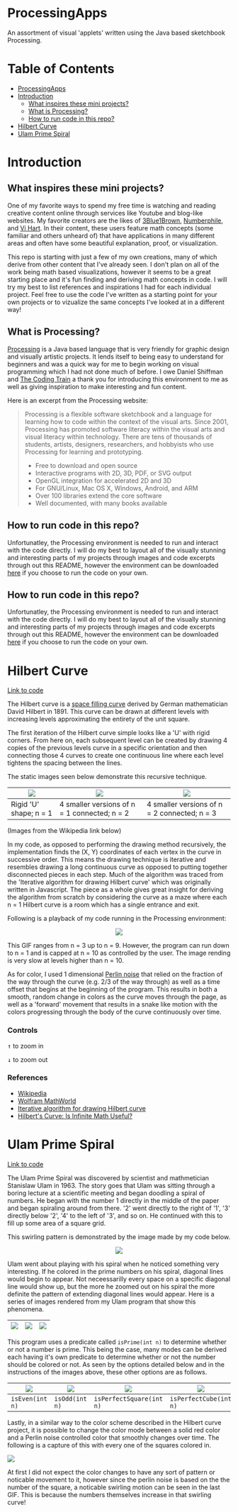 # ProcessingApps
An assortment of visual 'applets' written using the Java based sketchbook Processing.

# Table of Contents
* [ProcessingApps](#processingapps)
* [Introduction](#introduction)
  * [What inspires these mini projects?](#what-inspires-these-mini-projects)
  * [What is Processing?](#what-is-processing)
  * [How to run code in this repo?](#how-to-run-code-in-this-repo)
* [Hilbert Curve](#hilbert-curve)
* [Ulam Prime Spiral](#ulam-prime-spiral)

# Introduction
## What inspires these mini projects?
One of my favorite ways to spend my free time is watching and reading creative content online through services like Youtube and blog-like websites.
My favorite creators are the likes of [3Blue1Brown](https://www.youtube.com/channel/UCYO_jab_esuFRV4b17AJtAw), [Numberphile](https://www.youtube.com/channel/UCoxcjq-8xIDTYp3uz647V5A), and [Vi Hart](https://www.youtube.com/user/Vihart).
In their content, these users feature math concepts (some familiar and others unheard of) that have applications in many different areas and often have some beautiful explanation, proof, or visualization. 

This repo is starting with just a few of my own creations, many of which derive from other content that I've already seen. I don't plan on all of the work being
math based visualizations, however it seems to be a great starting place and it's fun finding and deriving math concepts in code. 
I will try my best to list references and inspirations I had for each individual project. Feel free to use the code I've written as a starting point for your own projects
or to vizualize the same concepts I've looked at in a different way!

## What is Processing?
[Processing](https://processing.org/) is a Java based language that is very friendly for graphic design and visually artistic projects. It lends itself to being easy to understand for beginners and was a quick way for me to begin working on visual programming which I had not done much of before. I owe Daniel Shiffman and [The Coding Train](http://thecodingtrain.com/) a thank you for introducing this environment to me as well as giving inspiration to make interesting and fun content.

Here is an excerpt from the Processing website:
>Processing is a flexible software sketchbook and a language for learning how to code within the context of the visual arts. Since 2001, Processing has promoted software literacy within the visual arts and visual literacy within technology. There are tens of thousands of students, artists, designers, researchers, and hobbyists who use Processing for learning and prototyping.
>* Free to download and open source
>* Interactive programs with 2D, 3D, PDF, or SVG output
>* OpenGL integration for accelerated 2D and 3D
>* For GNU/Linux, Mac OS X, Windows, Android, and ARM
>* Over 100 libraries extend the core software
>* Well documented, with many books available

## How to run code in this repo?
Unfortunatley, the Processing environment is needed to run and interact with the code directly. I will do my best to layout all of the visually stunning and interesting parts of my projects through images and code excerpts through out this README, however the environment can be downloaded [here](https://processing.org/download/) if you choose to run the code on your own.

## How to run code in this repo?
Unfortunatley, the Processing environment is needed to run and interact with the code directly. I will do my best to layout all of the visually stunning and interesting parts of my projects through images and code excerpts through out this README, however the environment can be downloaded [here](https://processing.org/download/) if you choose to run the code on your own.

# Hilbert Curve
[Link to code](https://github.com/rdslade/ProcessingApps/tree/master/hilbert)

The Hilbert curve is a [space filling curve](https://en.wikipedia.org/wiki/Space-filling_curve) derived by German mathematician David Hilbert in 1891. This curve can be drawn at different levels with increasing levels approximating the entirety of the unit square. 

The first iteration of the Hilbert curve simple looks like a 'U' with rigid corners. From here on, each subsequent level can be created by drawing 4 copies of the previous levels curve in a specific orientation and then connecting those 4 curves to create one continuous line where each level tightens the spacing between the lines.

The static images seen below demonstrate this recursive technique. 

| ![](https://upload.wikimedia.org/wikipedia/commons/thumb/b/b0/Hilbert_curve_1.svg/120px-Hilbert_curve_1.svg.png)  | ![](https://upload.wikimedia.org/wikipedia/commons/thumb/e/ed/Hilbert_curve_2.svg/120px-Hilbert_curve_2.svg.png) | ![](https://upload.wikimedia.org/wikipedia/commons/thumb/0/06/Hilbert_curve_3.svg/120px-Hilbert_curve_3.svg.png)|
| ---------------------- | -------------------------------------------- | -------------------------------------------- |
| Rigid 'U' shape; n = 1 | 4 smaller versions of n = 1 connected; n = 2 | 4 smaller versions of n = 2  connected; n = 3

(Images from the Wikipedia link below)

In my code, as opposed to performing the drawing method recursively, the implementation finds the (X, Y) coordinates of each vertex in the curve in successive order. This means the drawing technique is iterative and resembles drawing a long continuous curve as opposed to putting together disconnected pieces in each step. Much of the algorithm was traced from the 'Iterative algorithm for drawing Hilbert curve' which was originally written in Javascript. The piece as a whole gives great insight for deriving the algorithm from scratch by considering the curve as a maze where each n = 1 Hilbert curve is a room which has a single entrance and exit.

Following is a playback of my code running in the Processing environment:

<center>
	<img src="https://rdslade.github.io/otherPics/hilbert.gif">
</center>

This GIF ranges from n = 3 up to n = 9. However, the program can run down to n = 1 and is capped at n = 10 as controlled by the user. The image rending is very slow at levels higher than n = 10.

As for color, I used 1 dimensional [Perlin noise](https://en.wikipedia.org/wiki/Perlin_noise) that relied on the fraction of the way through the curve (e.g. 2/3 of the way through) as well as a time offset that begins at the beginning of the program. This results in both a smooth, random change in colors as the curve moves through the page, as well as a 'forward' movement that results in a snake like motion with the colors progressing through the body of the curve continuously over time.
### Controls
<kbd>↑</kbd> to zoom in

<kbd>↓</kbd> to zoom out

### References
* [Wikipedia](https://en.wikipedia.org/wiki/Hilbert_curve)
* [Wolfram MathWorld](http://mathworld.wolfram.com/HilbertCurve.html)
* [Iterative algorithm for drawing Hilbert curve](https://marcin-chwedczuk.github.io/iterative-algorithm-for-drawing-hilbert-curve)
* [Hilbert's Curve: Is Infinite Math Useful?](https://www.youtube.com/watch?v=3s7h2MHQtxc&vl=en)

# Ulam Prime Spiral
[Link to code](https://github.com/rdslade/ProcessingApps/tree/master/ulam)

The Ulam Prime Spiral was discovered by scientist and mathmetician Stanislaw Ulam in 1963. The story goes that Ulam was sitting through a boring lecture at a scientific meeting and began doodling a spiral of numbers. He began with the number 1 directly in the middle of the paper and began spiraling around from there. '2' went directly to the right of '1', '3' directly below '2', '4' to the left of '3', and so on. He continued with this to fill up some area of a square grid.

This swirling pattern is demonstrated by the image made by my code below.

<center>
	<img src="https://rdslade.github.io/otherPics/ulam_plain.png">
</center>

Ulam went about playing with his spiral when he noticed something very interesting. If he colored in the prime numbers on his spiral, diagonal lines would begin to appear. Not neceessarilly every space on a specific diagonal line would show up, but the more he zoomed out on his spiral the more definite the pattern of extending diagonal lines would appear. Here is a series of images rendered from my Ulam program that show this phenomena. 

| ![](https://rdslade.github.io/otherPics/ulam_close.png)  | ![](https://rdslade.github.io/otherPics/ulam_mid.png) | ![](https://rdslade.github.io/otherPics/ulam_far.png)|
| ---------------------- | -------------------------------------------- | -------------------------------------------- |


This program uses a predicate called `isPrime(int n)` to determine whether or not a number is prime. This being the case, many modes can be derived each having it's own predicate to determine whether or not the number should be colored or not. As seen by the options detailed below and in the instructions of the images above, these other options are as follows.

| ![](https://rdslade.github.io/otherPics/ulam_even.png) | ![](https://rdslade.github.io/otherPics/ulam_odd.png) | ![](https://rdslade.github.io/otherPics/ulam_square.png) | ![](https://rdslade.github.io/otherPics/ulam_cube.png) |
| --------------- | --------------- | ------------------------- | ---------------------- |
| `isEven(int n)` | `isOdd(int n)`  | `isPerfectSquare(int n)`  | `isPerfectCube(int n)` |

Lastly, in a similar way to the color scheme described in the Hilbert curve project, it is possible to change the color mode between a solid red color and a Perlin noise controlled color that smoothly changes over time. The following is a capture of this with every one of the squares colored in.

![](https://rdslade.github.io/otherPics/ulam_pretty.gif)

At first I did not expect the color changes to have any sort of pattern or noticable movement to it, however since the perlin noise is based on the the number of the square, a noticable swirling motion can be seen in the last GIF. This is because the numbers themselves increase in that swirling curve!
